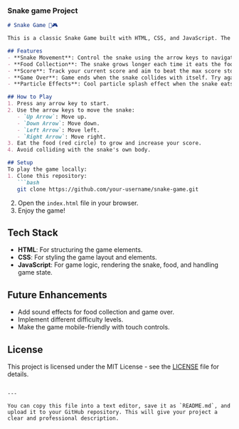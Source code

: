 
### Snake game Project

```markdown
# Snake Game 🐍🎮

This is a classic Snake Game built with HTML, CSS, and JavaScript. The game features smooth gameplay, responsive controls, and a simple but elegant design.

## Features
- **Snake Movement**: Control the snake using the arrow keys to navigate across the grid.
- **Food Collection**: The snake grows longer each time it eats the food.
- **Score**: Track your current score and aim to beat the max score stored locally.
- **Game Over**: Game ends when the snake collides with itself. Try again by clicking the "RESTART" button.
- **Particle Effects**: Cool particle splash effect when the snake eats food.

## How to Play
1. Press any arrow key to start.
2. Use the arrow keys to move the snake:
   - `Up Arrow`: Move up.
   - `Down Arrow`: Move down.
   - `Left Arrow`: Move left.
   - `Right Arrow`: Move right.
3. Eat the food (red circle) to grow and increase your score.
4. Avoid colliding with the snake's own body.

## Setup
To play the game locally:
1. Clone this repository:
   ```bash
   git clone https://github.com/your-username/snake-game.git
   ```
2. Open the `index.html` file in your browser.
3. Enjoy the game!

## Tech Stack
- **HTML**: For structuring the game elements.
- **CSS**: For styling the game layout and elements.
- **JavaScript**: For game logic, rendering the snake, food, and handling game state.

## Future Enhancements
- Add sound effects for food collection and game over.
- Implement different difficulty levels.
- Make the game mobile-friendly with touch controls.

## License
This project is licensed under the MIT License - see the [LICENSE](LICENSE) file for details.
```

---

You can copy this file into a text editor, save it as `README.md`, and upload it to your GitHub repository. This will give your project a clear and professional description.
